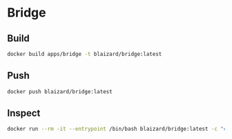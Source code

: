 # Bridge

## Build

```bash
docker build apps/bridge -t blaizard/bridge:latest
```

## Push

```bash
docker push blaizard/bridge:latest
```

## Inspect

```bash
docker run --rm -it --entrypoint /bin/bash blaizard/bridge:latest -c "cat /etc/ssh/sshd_config"
```
